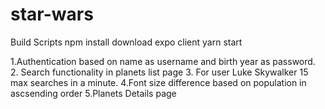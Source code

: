 
# star-wars
Build Scripts
npm install
download expo client
yarn start

1.Authentication based on  name  as username and birth year as password.
2. Search functionality in planets list page
3. For user Luke Skywalker 15 max searches in a minute.
4.Font size difference based on population in ascsending order
5.Planets Details page

